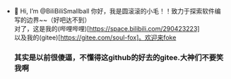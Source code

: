 - 👋 Hi, I’m @BiliBiliSmallball
你好，我是圆滚滚的小毛！！致力于探索软件编写的边界~~（好吧达不到）  
对了，这是我的(哔哩哔哩)[https://space.bilibili.com/290423223]  
以及我的(gitee)[https://gitee.com/soul-fox]。欢迎来foke<br><h3>其实是以前很傻逼，不懂得这github的好去的gitee.大神们不要笑我啊</h3>

<!---
BiliBiliSmallball/BiliBiliSmallball is a ✨ special ✨ repository because its `README.md` (this file) appears on your GitHub profile.
You can click the Preview link to take a look at your changes.
--->
